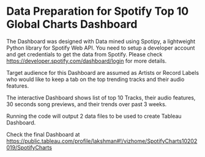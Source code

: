 # Data Preparation for Spotify Top 10 Global Charts Dashboard

The Dashboard was designed with Data mined using Spotipy, a lightweight Python library for Spotify Web API. You need to setup a developer account and get credentials to get the data from Spotify. Please check https://developer.spotify.com/dashboard/login for more details.

Target audience for this Dashboard are assumed as Artists or Record Labels who would like to keep a tab on the top trending tracks and their audio features. 

The interactive Dashboard shows list of top 10 Tracks, their audio features, 30 seconds song previews, and their trends over past 3 weeks.

Running the code will output 2 data files to be used to create Tableau Dashboard. 

Check the final Dashboard at https://public.tableau.com/profile/lakshman#!/vizhome/SpotifyCharts10202019/SpotifyCharts
